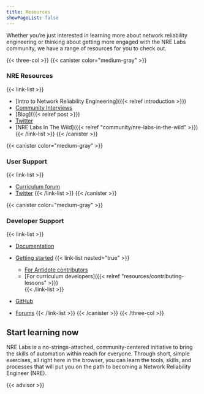 ```yaml
---
title: Resources
showPageList: false
---
```

Whether you’re just interested in learning more about network reliability engineering or thinking about getting more engaged with the NRE Labs community, we have a range of resources for you to check out.

{{< three-col >}} {{< canister color="medium-gray" >}}

### NRE Resources

{{< link-list >}}

* [Intro to Network Reliability Engineering]({{< relref introduction >}})
* [Community Interviews](https://www.youtube.com/watch?v=l_TUYSkZcv4&list=PLjM9FuOtKYVhXixs9rEjf7brmPDSWPe8R)
* [Blog]({{< relref post >}})
* [Twitter](https://twitter.com/NRELabs)
* [NRE Labs In The Wild]({{< relref "community/nre-labs-in-the-wild" >}}) {{< /link-list >}}
  {{< /canister >}}

{{< canister color="medium-gray" >}}

### User Support

{{< link-list >}}

* [Curriculum forum](https://community.networkreliability.engineering/t/about-the-nre-labs-curriculum-category/16)
* [Twitter](https://twitter.com/NRELabs) {{< /link-list >}}
  {{< /canister >}}

{{< canister color="medium-gray" >}}

### Developer Support

{{< link-list >}}

* [Documentation](https://antidoteproject.readthedocs.io/en/latest/index.html)
* [Getting started](#) {{< link-list nested="true" >}}

  * [For Antidote contributors](https://antidoteproject.readthedocs.io/en/latest/hacking/platform.html)
  * \[For curriculum developers]({{< relref "resources/contributing-lessons" >}})\
    {{< /link-list >}}
* [GitHub](https://github.com/nre-learning)
* [Forums](https://community.networkreliability.engineering/) {{< /link-list >}}
  {{< /canister >}}
  {{< /three-col >}}

## Start learning now

NRE Labs is a no-strings-attached, community-centered initiative to bring the  skills of automation within reach for everyone. Through short, simple exercises, 
all right here in the browser, you can learn the tools, skills, and processes 
that will put you on the path to becoming a Network Reliability Engineer (NRE).

{{< advisor >}}
